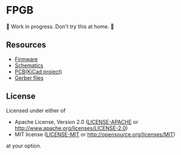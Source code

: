 # FPGB

🚧 Work in progress. Don't try this at home. 🚧

## Resources

- [Firmware](firmware/)
- [Schematics](docs/fpgb.pdf)
- [PCB(KiCad project)](pcb/)
- [Gerber files](docs/gerber)

## License

Licensed under either of

- Apache License, Version 2.0 ([LICENSE-APACHE](LICENSE-APACHE) or
  http://www.apache.org/licenses/LICENSE-2.0)
- MIT license ([LICENSE-MIT](LICENSE-MIT) or http://opensource.org/licenses/MIT)

at your option.